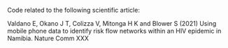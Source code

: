 Code related to the following scientific article:

Valdano E, Okano J T, Colizza V, Mitonga H K and Blower S (2021) Using mobile phone data to identify risk flow networks within an HIV epidemic in Namibia. Nature Comm XXX
